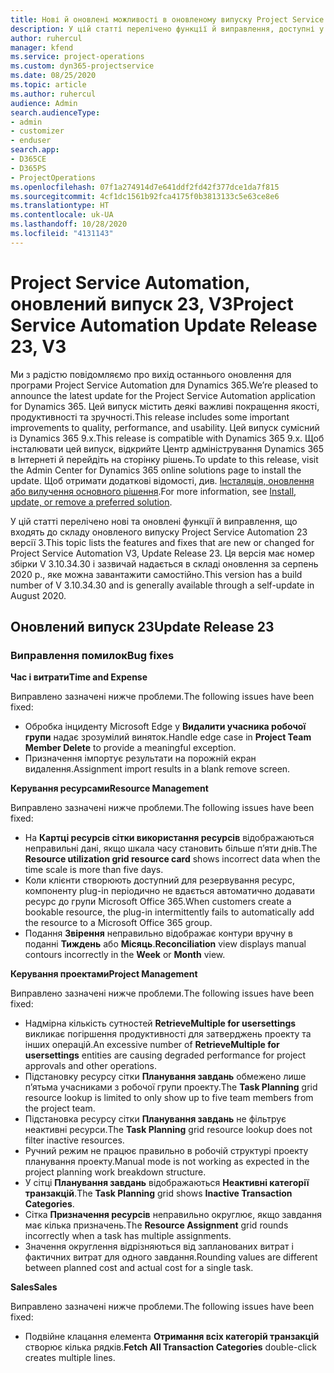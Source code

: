 ```yaml
---
title: Нові й оновлені можливості в оновленому випуску Project Service Automation 23 версії 3
description: У цій статті перелічено функції й виправлення, доступні у випуску Project Service Automation 23, V3.
author: ruhercul
manager: kfend
ms.service: project-operations
ms.custom: dyn365-projectservice
ms.date: 08/25/2020
ms.topic: article
ms.author: ruhercul
audience: Admin
search.audienceType:
- admin
- customizer
- enduser
search.app:
- D365CE
- D365PS
- ProjectOperations
ms.openlocfilehash: 07f1a274914d7e641ddf2fd42f377dce1da7f815
ms.sourcegitcommit: 4cf1dc1561b92fca4175f0b3813133c5e63ce8e6
ms.translationtype: HT
ms.contentlocale: uk-UA
ms.lasthandoff: 10/28/2020
ms.locfileid: "4131143"
---
```

# <a name="project-service-automation-update-release-23-v3"></a><span data-ttu-id="0cdb1-103">Project Service Automation, оновлений випуск 23, V3</span><span class="sxs-lookup"><span data-stu-id="0cdb1-103">Project Service Automation Update Release 23, V3</span></span>

<span data-ttu-id="0cdb1-104">Ми з радістю повідомляємо про вихід останнього оновлення для програми Project Service Automation для Dynamics 365.</span><span class="sxs-lookup"><span data-stu-id="0cdb1-104">We’re pleased to announce the latest update for the Project Service Automation application for Dynamics 365.</span></span> <span data-ttu-id="0cdb1-105">Цей випуск містить деякі важливі покращення якості, продуктивності та зручності.</span><span class="sxs-lookup"><span data-stu-id="0cdb1-105">This release includes some important improvements to quality, performance, and usability.</span></span> <span data-ttu-id="0cdb1-106">Цей випуск сумісний із Dynamics 365 9.x.</span><span class="sxs-lookup"><span data-stu-id="0cdb1-106">This release is compatible with Dynamics 365 9.x.</span></span> <span data-ttu-id="0cdb1-107">Щоб інсталювати цей випуск, відкрийте Центр адміністрування Dynamics 365 в Інтернеті й перейдіть на сторінку рішень.</span><span class="sxs-lookup"><span data-stu-id="0cdb1-107">To update to this release, visit the Admin Center for Dynamics 365 online solutions page to install the update.</span></span> <span data-ttu-id="0cdb1-108">Щоб отримати додаткові відомості, див. [Інсталяція, оновлення або вилучення основного рішення](https://docs.microsoft.com/power-platform/admin/install-remove-preferred-solution).</span><span class="sxs-lookup"><span data-stu-id="0cdb1-108">For more information, see [Install, update, or remove a preferred solution](https://docs.microsoft.com/power-platform/admin/install-remove-preferred-solution).</span></span>

<span data-ttu-id="0cdb1-109">У цій статті перелічено нові та оновлені функції й виправлення, що входять до складу оновленого випуску Project Service Automation 23 версії 3.</span><span class="sxs-lookup"><span data-stu-id="0cdb1-109">This topic lists the features and fixes that are new or changed for Project Service Automation V3, Update Release 23.</span></span> <span data-ttu-id="0cdb1-110">Ця версія має номер збірки V 3.10.34.30 і зазвичай надається в складі оновлення за серпень 2020 р., яке можна завантажити самостійно.</span><span class="sxs-lookup"><span data-stu-id="0cdb1-110">This version has a build number of V 3.10.34.30 and is generally available through a self-update in August 2020.</span></span>

## <a name="update-release-23"></a><span data-ttu-id="0cdb1-111">Оновлений випуск 23</span><span class="sxs-lookup"><span data-stu-id="0cdb1-111">Update Release 23</span></span>

### <a name="bug-fixes"></a><span data-ttu-id="0cdb1-112">Виправлення помилок</span><span class="sxs-lookup"><span data-stu-id="0cdb1-112">Bug fixes</span></span>

<span data-ttu-id="0cdb1-113">**Час і витрати**</span><span class="sxs-lookup"><span data-stu-id="0cdb1-113">**Time and Expense**</span></span>

<span data-ttu-id="0cdb1-114">Виправлено зазначені нижче проблеми.</span><span class="sxs-lookup"><span data-stu-id="0cdb1-114">The following issues have been fixed:</span></span>
- <span data-ttu-id="0cdb1-115">Обробка інциденту Microsoft Edge у **Видалити учасника робочої групи** надає зрозумілий виняток.</span><span class="sxs-lookup"><span data-stu-id="0cdb1-115">Handle edge case in **Project Team Member Delete** to provide a meaningful exception.</span></span>
- <span data-ttu-id="0cdb1-116">Призначення імпортує результати на порожній екран видалення.</span><span class="sxs-lookup"><span data-stu-id="0cdb1-116">Assignment import results in a blank remove screen.</span></span>

<span data-ttu-id="0cdb1-117">**Керування ресурсами**</span><span class="sxs-lookup"><span data-stu-id="0cdb1-117">**Resource Management**</span></span>

<span data-ttu-id="0cdb1-118">Виправлено зазначені нижче проблеми.</span><span class="sxs-lookup"><span data-stu-id="0cdb1-118">The following issues have been fixed:</span></span>

- <span data-ttu-id="0cdb1-119">На **Картці ресурсів сітки використання ресурсів** відображаються неправильні дані, якщо шкала часу становить більше п’яти днів.</span><span class="sxs-lookup"><span data-stu-id="0cdb1-119">The **Resource utilization grid resource card** shows incorrect data when the time scale is more than five days.</span></span>
- <span data-ttu-id="0cdb1-120">Коли клієнти створюють доступний для резервування ресурс, компоненту plug-in періодично не вдається автоматично додавати ресурс до групи Microsoft Office 365.</span><span class="sxs-lookup"><span data-stu-id="0cdb1-120">When customers create a bookable resource, the plug-in intermittently fails to automatically add the resource to a Microsoft Office 365 group.</span></span>
- <span data-ttu-id="0cdb1-121">Подання **Звірення** неправильно відображає контури вручну в поданні **Тиждень** або **Місяць**.</span><span class="sxs-lookup"><span data-stu-id="0cdb1-121">**Reconciliation** view displays manual contours incorrectly in the **Week** or **Month** view.</span></span>

<span data-ttu-id="0cdb1-122">**Керування проектами**</span><span class="sxs-lookup"><span data-stu-id="0cdb1-122">**Project Management**</span></span>

<span data-ttu-id="0cdb1-123">Виправлено зазначені нижче проблеми.</span><span class="sxs-lookup"><span data-stu-id="0cdb1-123">The following issues have been fixed:</span></span>

- <span data-ttu-id="0cdb1-124">Надмірна кількість сутностей **RetrieveMultiple for usersettings** викликає погіршення продуктивності для затверджень проекту та інших операцій.</span><span class="sxs-lookup"><span data-stu-id="0cdb1-124">An excessive number of **RetrieveMultiple for usersettings** entities are causing degraded performance for project approvals and other operations.</span></span>
- <span data-ttu-id="0cdb1-125">Підстановку ресурсу сітки **Планування завдань** обмежено лише п’ятьма учасниками з робочої групи проекту.</span><span class="sxs-lookup"><span data-stu-id="0cdb1-125">The **Task Planning** grid resource lookup is limited to only show up to five team members from the project team.</span></span> 
- <span data-ttu-id="0cdb1-126">Підстановка ресурсу сітки **Планування завдань** не фільтрує неактивні ресурси.</span><span class="sxs-lookup"><span data-stu-id="0cdb1-126">The **Task Planning** grid resource lookup does not filter inactive resources.</span></span>
- <span data-ttu-id="0cdb1-127">Ручний режим не працює правильно в робочій структурі проекту планування проекту.</span><span class="sxs-lookup"><span data-stu-id="0cdb1-127">Manual mode is not working as expected in the project planning work breakdown structure.</span></span>
- <span data-ttu-id="0cdb1-128">У сітці **Планування завдань** відображаються **Неактивні категорії транзакцій**.</span><span class="sxs-lookup"><span data-stu-id="0cdb1-128">The **Task Planning** grid shows **Inactive Transaction Categories**.</span></span>
- <span data-ttu-id="0cdb1-129">Сітка **Призначення ресурсів** неправильно округлює, якщо завдання має кілька призначень.</span><span class="sxs-lookup"><span data-stu-id="0cdb1-129">The **Resource Assignment** grid rounds incorrectly when a task has multiple assignments.</span></span>
- <span data-ttu-id="0cdb1-130">Значення округлення відрізняються від запланованих витрат і фактичних витрат для одного завдання.</span><span class="sxs-lookup"><span data-stu-id="0cdb1-130">Rounding values are different between planned cost and actual cost for a single task.</span></span>

<span data-ttu-id="0cdb1-131">**Sales**</span><span class="sxs-lookup"><span data-stu-id="0cdb1-131">**Sales**</span></span>

<span data-ttu-id="0cdb1-132">Виправлено зазначені нижче проблеми.</span><span class="sxs-lookup"><span data-stu-id="0cdb1-132">The following issues have been fixed:</span></span>

- <span data-ttu-id="0cdb1-133">Подвійне клацання елемента **Отримання всіх категорій транзакцій** створює кілька рядків.</span><span class="sxs-lookup"><span data-stu-id="0cdb1-133">**Fetch All Transaction Categories** double-click creates multiple lines.</span></span>
